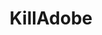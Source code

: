 ---
title: KillAdobe
archived: false
order: 7

url: https://github.com/eitchtee/KillAdobe.ps1
links:
    - url: https://github.com/eitchtee/KillAdobe.ps1
      label: Repo

en:
    tag_line: "PowerShell script to kill Adobe background processes"
    description: "A simple PowerShell script that terminates background services and processes that Adobe runs without explicit user consent. Helps improve system performance by stopping unnecessary Adobe services that often start automatically and consume system resources, giving users more control over their system."

pt:
    tag_line: "Script PowerShell para matar processos em segundo plano da Adobe"
    description: "Um script PowerShell simples que termina serviços e processos em segundo plano que a Adobe executa sem consentimento explícito do usuário. Ajuda a melhorar a performance do sistema parando serviços desnecessários da Adobe que frequentemente iniciam automaticamente e consomem recursos do sistema, dando aos usuários mais controle sobre seu sistema."

badges:
 - "https://img.shields.io/github/stars/eitchtee/KillAdobe.ps1?style=flat&logo=github&logoColor=black&logoSize=auto&label=stars&labelColor=white&color=black"
 - "https://img.shields.io/github/language/top/eitchtee/KillAdobe.ps1?style=flat&labelColor=white&color=blue"
 - "https://img.shields.io/badge/platform-Windows-0078d4?style=flat&logo=windows&logoColor=white"
---